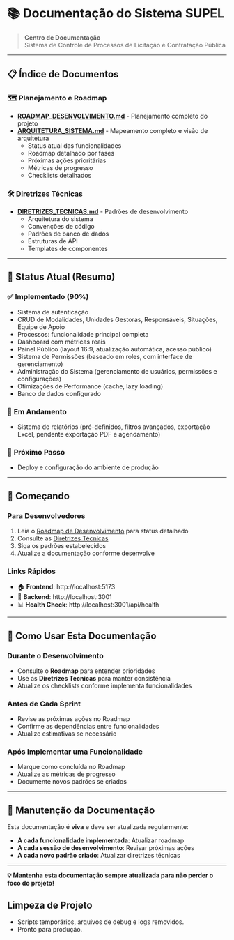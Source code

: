 # 📚 Documentação do Sistema SUPEL

> **Centro de Documentação**  
> Sistema de Controle de Processos de Licitação e Contratação Pública

---

## 📋 Índice de Documentos

### 🗺️ **Planejamento e Roadmap**
- **[ROADMAP_DESENVOLVIMENTO.md](./ROADMAP_DESENVOLVIMENTO.md)** - Planejamento completo do projeto
- **[ARQUITETURA_SISTEMA.md](./ARQUITETURA_SISTEMA.md)** - Mapeamento completo e visão de arquitetura
  - Status atual das funcionalidades
  - Roadmap detalhado por fases
  - Próximas ações prioritárias
  - Métricas de progresso
  - Checklists detalhados

### 🛠️ **Diretrizes Técnicas**
- **[DIRETRIZES_TECNICAS.md](./DIRETRIZES_TECNICAS.md)** - Padrões de desenvolvimento
  - Arquitetura do sistema
  - Convenções de código
  - Padrões de banco de dados
  - Estruturas de API
  - Templates de componentes

---

## 🚦 Status Atual (Resumo)

### ✅ **Implementado (90%)**
- Sistema de autenticação
- CRUD de Modalidades, Unidades Gestoras, Responsáveis, Situações, Equipe de Apoio
- Processos: funcionalidade principal completa
- Dashboard com métricas reais
- Painel Público (layout 16:9, atualização automática, acesso público)
- Sistema de Permissões (baseado em roles, com interface de gerenciamento)
- Administração do Sistema (gerenciamento de usuários, permissões e configurações)
- Otimizações de Performance (cache, lazy loading)
- Banco de dados configurado

### 🔄 **Em Andamento**
- Sistema de relatórios (pré-definidos, filtros avançados, exportação Excel, pendente exportação PDF e agendamento)

### 🚀 **Próximo Passo**
- Deploy e configuração do ambiente de produção

---

## 🚀 Começando

### **Para Desenvolvedores**
1. Leia o [Roadmap de Desenvolvimento](./ROADMAP_DESENVOLVIMENTO.md) para status detalhado
2. Consulte as [Diretrizes Técnicas](./DIRETRIZES_TECNICAS.md)
3. Siga os padrões estabelecidos
4. Atualize a documentação conforme desenvolve

### **Links Rápidos**
- 🏠 **Frontend**: http://localhost:5173
- 🔗 **Backend**: http://localhost:3001
- 📊 **Health Check**: http://localhost:3001/api/health

---

## 📝 Como Usar Esta Documentação

### **Durante o Desenvolvimento**
- Consulte o **Roadmap** para entender prioridades
- Use as **Diretrizes Técnicas** para manter consistência
- Atualize os checklists conforme implementa funcionalidades

### **Antes de Cada Sprint**
- Revise as próximas ações no Roadmap
- Confirme as dependências entre funcionalidades
- Atualize estimativas se necessário

### **Após Implementar uma Funcionalidade**
- Marque como concluída no Roadmap
- Atualize as métricas de progresso
- Documente novos padrões se criados

---

## 🔄 Manutenção da Documentação

Esta documentação é **viva** e deve ser atualizada regularmente:

- **A cada funcionalidade implementada**: Atualizar roadmap
- **A cada sessão de desenvolvimento**: Revisar próximas ações
- **A cada novo padrão criado**: Atualizar diretrizes técnicas

---

**💡 Mantenha esta documentação sempre atualizada para não perder o foco do projeto!**

## Limpeza de Projeto
- Scripts temporários, arquivos de debug e logs removidos.
- Pronto para produção. 